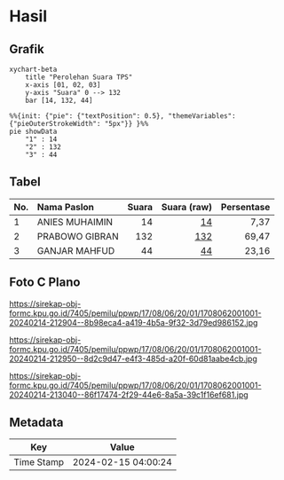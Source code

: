 # Hasil

## Grafik

```mermaid
xychart-beta
    title "Perolehan Suara TPS"
    x-axis [01, 02, 03]
    y-axis "Suara" 0 --> 132
    bar [14, 132, 44]
```

```mermaid
%%{init: {"pie": {"textPosition": 0.5}, "themeVariables": {"pieOuterStrokeWidth": "5px"}} }%%
pie showData
    "1" : 14
    "2" : 132
    "3" : 44
```

## Tabel

| No. | Nama Paslon    | Suara | Suara (raw) | Persentase |
|:--- |:-------------- | -----:| -----------:| ----------:|
| 1   | ANIES MUHAIMIN | 14    | [14][p-1]   | 7,37       |
| 2   | PRABOWO GIBRAN | 132   | [132][p-2]  | 69,47      |
| 3   | GANJAR MAHFUD  | 44    | [44][p-3]   | 23,16      |


[p-1]: https://github.com/gigit-pemilu/pemilu-2024-17-bengkulu/blob/main/pilpres/hitung-suara/sub/17-bengkulu/sub/08-kepahiang/sub/06-kebawetan/sub/2001-bandung-baru/sub/001-tps/sub/paslon-1.txt
[p-2]: https://github.com/gigit-pemilu/pemilu-2024-17-bengkulu/blob/main/pilpres/hitung-suara/sub/17-bengkulu/sub/08-kepahiang/sub/06-kebawetan/sub/2001-bandung-baru/sub/001-tps/sub/paslon-2.txt
[p-3]: https://github.com/gigit-pemilu/pemilu-2024-17-bengkulu/blob/main/pilpres/hitung-suara/sub/17-bengkulu/sub/08-kepahiang/sub/06-kebawetan/sub/2001-bandung-baru/sub/001-tps/sub/paslon-3.txt

## Foto C Plano

https://sirekap-obj-formc.kpu.go.id/7405/pemilu/ppwp/17/08/06/20/01/1708062001001-20240214-212904--8b98eca4-a419-4b5a-9f32-3d79ed986152.jpg

https://sirekap-obj-formc.kpu.go.id/7405/pemilu/ppwp/17/08/06/20/01/1708062001001-20240214-212950--8d2c9d47-e4f3-485d-a20f-60d81aabe4cb.jpg

https://sirekap-obj-formc.kpu.go.id/7405/pemilu/ppwp/17/08/06/20/01/1708062001001-20240214-213040--86f17474-2f29-44e6-8a5a-39c1f16ef681.jpg


## Metadata

| Key        | Value               |
| ---------- | ------------------- |
| Time Stamp | 2024-02-15 04:00:24 |



